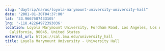 ```yaml
---
slug: "daytrip/na/us/loyola-marymount-university-university-hall"
date: '2001-01-30T04:37:00'
lat: '33.9667687433105'
lng: '-118.42264972393036'
location: Loyola Marymount University, Fordham Road, Los Angeles, Los Angeles County,
  California, 90045, United States
external_url: https://cal.lmu.edu/university_hall
title: Loyola Marymount University - University Hall
---
```



